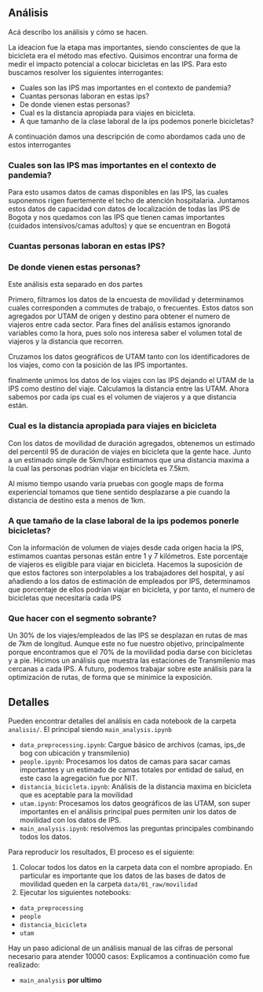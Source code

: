 ## Análisis

Acá describo los análisis y cómo se hacen.

La ideacion fue la etapa mas importantes, siendo conscientes de que la bicicleta era el método mas efectivo. Quisimos encontrar una forma de medir el impacto potencial a colocar bicicletas en las IPS. Para esto buscamos resolver los siguientes interrogantes:

- Cuales son las IPS mas importantes en el contexto de pandemia?
- Cuantas personas laboran en estas ips?
- De donde vienen estas personas?
- Cual es la distancia apropiada para viajes en bicicleta.
- A que tamanho de la clase laboral de la ips podemos ponerle bicicletas?

A continuación damos una descripción de como abordamos cada uno de estos interrogantes

### Cuales son las IPS mas importantes en el contexto de pandemia?
Para esto usamos datos de camas disponibles en las IPS, las cuales suponemos rigen fuertemente el techo de atención hospitalaria. Juntamos estos datos de capacidad con datos de localización de todas las IPS de Bogota y nos quedamos con las IPS que tienen camas importantes (cuidados intensivos/camas adultos) y que se encuentran en Bogotá

### Cuantas personas laboran en estas IPS?

### De donde vienen estas personas?
Este análisis esta separado en dos partes

Primero, filtramos los datos de la encuesta de movilidad y determinamos cuales corresponden a commutes de trabajo, o frecuentes. Estos datos son agregados por UTAM de origen y destino para obtener el numero de viajeros entre cada sector. Para fines del análisis estamos ignorando variables como la hora, pues solo nos interesa saber el volumen total de viajeros y la distancia que recorren.

Cruzamos los datos geográficos de UTAM tanto con los identificadores de los viajes, como con la posición de las IPS importantes.

finalmente unimos los datos de los viajes con las IPS dejando el UTAM de la IPS como destino del viaje. Calculamos la distancia entre las UTAM. Ahora sabemos por cada ips cual es el volumen de viajeros y a que distancia están.

### Cual es la distancia apropiada para viajes en bicicleta
Con los datos de movilidad de duración agregados, obtenemos un estimado del percentil 95 de duración de viajes en bicicleta que la gente hace. Junto a un estimado simple de 5km/hora estimamos que una distancia maxima a la cual las personas podrían viajar en bicicleta es 7.5km.

Al mismo tiempo usando varia pruebas con google maps de forma experiencial tomamos que tiene sentido desplazarse a pie cuando la distancia de destino esta a menos de 1km.

### A que tamaño de la clase laboral de la ips podemos ponerle bicicletas?

Con la información de volumen de viajes desde cada origen hacia la IPS, estimamos cuantas personas están entre 1 y 7 kilómetros. Este porcentaje de viajeros es eligible para viajar en bicicleta. Hacemos la suposición de que estos factores son interpolables a los trabajadores del hospital, y así añadiendo a los datos de estimación de empleados por IPS, determinamos que porcentaje de ellos podrían viajar en bicicleta, y por tanto, el numero de bicicletas que necesitaría cada IPS

### Que hacer con el segmento sobrante?
Un 30% de los viajes/empleados de las IPS se desplazan en rutas de mas de 7km de longitud. Aunque este no fue nuestro objetivo, principalmente porque encontramos que el 70% de la movilidad podia darse con bicicletas y a pie. Hicimos un análisis que muestra las estaciones de Transmilenio mas cercanas a cada IPS. A futuro, podemos trabajar sobre este análisis para la optimización de rutas, de forma que se minimice la exposición.

## Detalles
Pueden encontrar detalles del análisis en cada notebook de la carpeta `analisis/`. El principal siendo `main_analysis.ipynb`
- `data_preprocessing.ipynb`: Cargue básico de archivos (camas, ips_de bog con ubicación y transmilenio)
- `people.ipynb`: Procesamos los datos de camas para sacar camas importantes y un estimado de camas totales por entidad de salud, en este caso la agregación fue por NIT.
- `distancia_bicicleta.ipynb`: Análisis de la distancia maxima en bicicleta que es aceptable para la movilidad
- `utam.ipynb`: Procesamos los datos geográficos de las UTAM, son super importantes en el análisis principal pues permiten unir los datos de movilidad con los datos de IPS.
- `main_analysis.ipynb`: resolvemos las preguntas principales combinando todos los datos.

Para reproducir los resultados, El proceso es el siguiente:

1. Colocar todos los datos en la carpeta data con el nombre apropiado. En particular es importante que los datos de las bases de datos de movilidad queden en la carpeta `data/01_raw/movilidad`
2. Ejecutar los siguientes notebooks:
  - `data_preprocessing`
  - `people`
  - `distancia_bicicleta`
  - `utam`

Hay un paso adicional de un análisis manual de las cifras de personal necesario para atender 10000 casos: Explicamos a continuación como fue realizado:


  - `main_analysis` **por ultimo**
